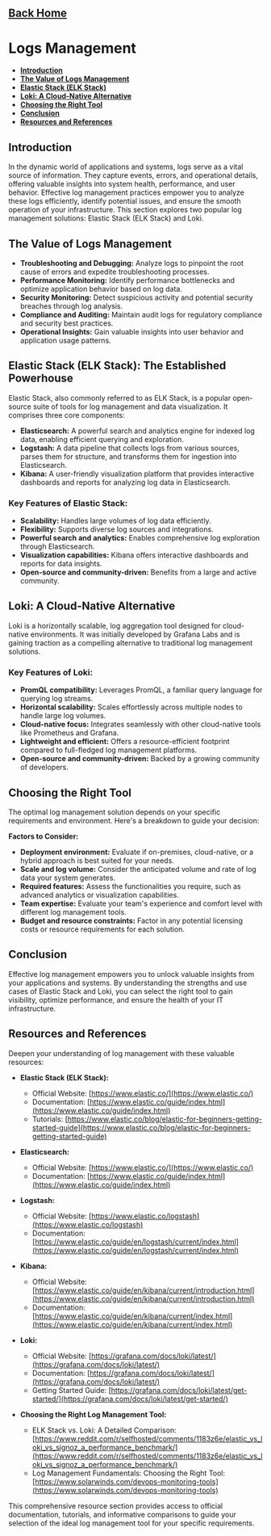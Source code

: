 ## [Back Home](../../README.md)
# Logs Management

* **[Introduction](#introduction)**
* **[The Value of Logs Management](#the-value-of-logs-management)**
* **[Elastic Stack (ELK Stack)](#elastic-stack-elk-stack-the-established-powerhouse)**
* **[Loki: A Cloud-Native Alternative](#loki-a-cloud-native-alternative)**
* **[Choosing the Right Tool](#choosing-the-right-tool)**
* **[Conclusion](#conclusion)**
* **[Resources and References](#resources-and-references)**

## Introduction

In the dynamic world of applications and systems, logs serve as a vital source of information. They capture events, errors, and operational details, offering valuable insights into system health, performance, and user behavior. Effective log management practices empower you to analyze these logs efficiently, identify potential issues, and ensure the smooth operation of your infrastructure. This section explores two popular log management solutions: Elastic Stack (ELK Stack) and Loki.

## The Value of Logs Management

* **Troubleshooting and Debugging:** Analyze logs to pinpoint the root cause of errors and expedite troubleshooting processes.
* **Performance Monitoring:** Identify performance bottlenecks and optimize application behavior based on log data.
* **Security Monitoring:** Detect suspicious activity and potential security breaches through log analysis.
* **Compliance and Auditing:** Maintain audit logs for regulatory compliance and security best practices.
* **Operational Insights:** Gain valuable insights into user behavior and application usage patterns.


## Elastic Stack (ELK Stack): The Established Powerhouse

Elastic Stack, also commonly referred to as ELK Stack, is a popular open-source suite of tools for log management and data visualization. It comprises three core components:

* **Elasticsearch:** A powerful search and analytics engine for indexed log data, enabling efficient querying and exploration.
* **Logstash:** A data pipeline that collects logs from various sources, parses them for structure, and transforms them for ingestion into Elasticsearch.
* **Kibana:** A user-friendly visualization platform that provides interactive dashboards and reports for analyzing log data in Elasticsearch.


### Key Features of Elastic Stack:

* **Scalability:** Handles large volumes of log data efficiently.
* **Flexibility:** Supports diverse log sources and integrations.
* **Powerful search and analytics:** Enables comprehensive log exploration through Elasticsearch.
* **Visualization capabilities:** Kibana offers interactive dashboards and reports for data insights.
* **Open-source and community-driven:** Benefits from a large and active community.


## Loki: A Cloud-Native Alternative

Loki is a horizontally scalable, log aggregation tool designed for cloud-native environments. It was initially developed by Grafana Labs and is gaining traction as a compelling alternative to traditional log management solutions.

### Key Features of Loki:

* **PromQL compatibility:** Leverages PromQL, a familiar query language for querying log streams.
* **Horizontal scalability:** Scales effortlessly across multiple nodes to handle large log volumes.
* **Cloud-native focus:** Integrates seamlessly with other cloud-native tools like Prometheus and Grafana.
* **Lightweight and efficient:** Offers a resource-efficient footprint compared to full-fledged log management platforms.
* **Open-source and community-driven:** Backed by a growing community of developers.


## Choosing the Right Tool

The optimal log management solution depends on your specific requirements and environment. Here's a breakdown to guide your decision:

**Factors to Consider:**

* **Deployment environment:** Evaluate if on-premises, cloud-native, or a hybrid approach is best suited for your needs.
* **Scale and log volume:** Consider the anticipated volume and rate of log data your system generates.
* **Required features:** Assess the functionalities you require, such as advanced analytics or visualization capabilities.
* **Team expertise:** Evaluate your team's experience and comfort level with different log management tools.
* **Budget and resource constraints:** Factor in any potential licensing costs or resource requirements for each solution.


## Conclusion

Effective log management empowers you to unlock valuable insights from your applications and systems. By understanding the strengths and use cases of Elastic Stack and Loki, you can select the right tool to gain visibility, optimize performance, and ensure the health of your IT infrastructure.

## Resources and References

Deepen your understanding of log management with these valuable resources:

* **Elastic Stack (ELK Stack):**
    * Official Website: [https://www.elastic.co/](https://www.elastic.co/)
    * Documentation: [https://www.elastic.co/guide/index.html](https://www.elastic.co/guide/index.html)
    * Tutorials: [https://www.elastic.co/blog/elastic-for-beginners-getting-started-guide](https://www.elastic.co/blog/elastic-for-beginners-getting-started-guide)

* **Elasticsearch:**
    * Official Website: [https://www.elastic.co/](https://www.elastic.co/)
    * Documentation: [https://www.elastic.co/guide/index.html](https://www.elastic.co/guide/index.html)

* **Logstash:**
    * Official Website: [https://www.elastic.co/logstash](https://www.elastic.co/logstash)
    * Documentation: [https://www.elastic.co/guide/en/logstash/current/index.html](https://www.elastic.co/guide/en/logstash/current/index.html)

* **Kibana:**
    * Official Website: [https://www.elastic.co/guide/en/kibana/current/introduction.html](https://www.elastic.co/guide/en/kibana/current/introduction.html)
    * Documentation: [https://www.elastic.co/guide/en/kibana/current/index.html](https://www.elastic.co/guide/en/kibana/current/index.html)


* **Loki:**
    * Official Website: [https://grafana.com/docs/loki/latest/](https://grafana.com/docs/loki/latest/)
    * Documentation: [https://grafana.com/docs/loki/latest/](https://grafana.com/docs/loki/latest/)
    * Getting Started Guide: [https://grafana.com/docs/loki/latest/get-started/](https://grafana.com/docs/loki/latest/get-started/)

* **Choosing the Right Log Management Tool:**
    * ELK Stack vs. Loki: A Detailed Comparison: [https://www.reddit.com/r/selfhosted/comments/1183z6e/elastic_vs_loki_vs_signoz_a_performance_benchmark/](https://www.reddit.com/r/selfhosted/comments/1183z6e/elastic_vs_loki_vs_signoz_a_performance_benchmark/)
    * Log Management Fundamentals: Choosing the Right Tool: [https://www.solarwinds.com/devops-monitoring-tools](https://www.solarwinds.com/devops-monitoring-tools)


This comprehensive resource section provides access to official documentation, tutorials, and informative comparisons to guide your selection of the ideal log management tool for your specific requirements.